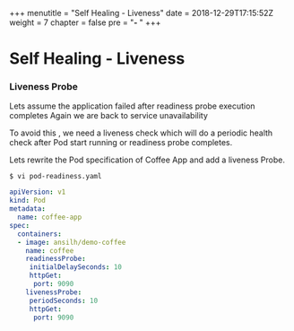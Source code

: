 +++
menutitle = "Self Healing - Liveness"
date = 2018-12-29T17:15:52Z
weight = 7
chapter = false
pre = "<b>- </b>"
+++

# Self Healing - Liveness

### Liveness Probe

Lets assume the application failed after readiness probe execution completes
Again we are back to service unavailability

To avoid this , we need a liveness check which will do a periodic health check after Pod start running or readiness probe completes.

Lets rewrite the Pod specification of Coffee App and add a liveness Probe.
```shell
$ vi pod-readiness.yaml
```

```yaml
apiVersion: v1
kind: Pod
metadata:
  name: coffee-app
spec:
  containers:
  - image: ansilh/demo-coffee
    name: coffee
    readinessProbe:
     initialDelaySeconds: 10
     httpGet:
      port: 9090
    livenessProbe:
     periodSeconds: 10
     httpGet:
      port: 9090
```
